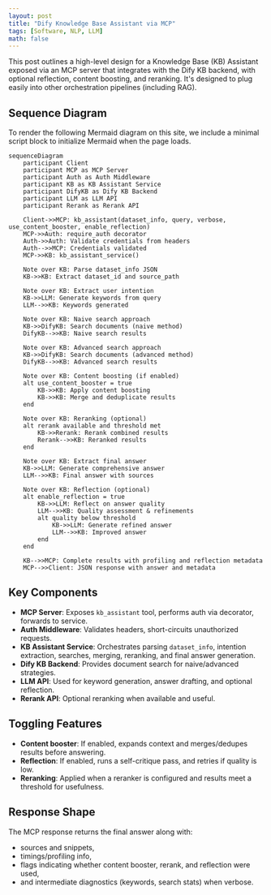 ```yaml
---
layout: post
title: "Dify Knowledge Base Assistant via MCP"
tags: [Software, NLP, LLM]
math: false
---
```


This post outlines a high-level design for a Knowledge Base (KB) Assistant exposed via an MCP server that integrates with the Dify KB backend, with optional reflection, content boosting, and reranking. It's designed to plug easily into other orchestration pipelines (including RAG).

## Sequence Diagram

To render the following Mermaid diagram on this site, we include a minimal script block to initialize Mermaid when the page loads.

<script src="https://cdn.jsdelivr.net/npm/mermaid@10/dist/mermaid.min.js"></script>
<script>
  if (window.mermaid) {
    mermaid.initialize({ startOnLoad: true, theme: 'default' });
  }
  document.addEventListener('DOMContentLoaded', function() {
    if (window.mermaid) { mermaid.init(); }
  });
</script>

```mermaid
sequenceDiagram
    participant Client
    participant MCP as MCP Server
    participant Auth as Auth Middleware
    participant KB as KB Assistant Service
    participant DifyKB as Dify KB Backend
    participant LLM as LLM API
    participant Rerank as Rerank API

    Client->>MCP: kb_assistant(dataset_info, query, verbose, use_content_booster, enable_reflection)
    MCP->>Auth: require_auth decorator
    Auth->>Auth: Validate credentials from headers
    Auth-->>MCP: Credentials validated
    MCP->>KB: kb_assistant_service()

    Note over KB: Parse dataset_info JSON
    KB->>KB: Extract dataset_id and source_path

    Note over KB: Extract user intention
    KB->>LLM: Generate keywords from query
    LLM-->>KB: Keywords generated

    Note over KB: Naive search approach
    KB->>DifyKB: Search documents (naive method)
    DifyKB-->>KB: Naive search results

    Note over KB: Advanced search approach
    KB->>DifyKB: Search documents (advanced method)
    DifyKB-->>KB: Advanced search results

    Note over KB: Content boosting (if enabled)
    alt use_content_booster = true
        KB->>KB: Apply content boosting
        KB->>KB: Merge and deduplicate results
    end

    Note over KB: Reranking (optional)
    alt rerank available and threshold met
        KB->>Rerank: Rerank combined results
        Rerank-->>KB: Reranked results
    end

    Note over KB: Extract final answer
    KB->>LLM: Generate comprehensive answer
    LLM-->>KB: Final answer with sources

    Note over KB: Reflection (optional)
    alt enable_reflection = true
        KB->>LLM: Reflect on answer quality
        LLM-->>KB: Quality assessment & refinements
        alt quality below threshold
            KB->>LLM: Generate refined answer
            LLM-->>KB: Improved answer
        end
    end

    KB-->>MCP: Complete results with profiling and reflection metadata
    MCP-->>Client: JSON response with answer and metadata
```

## Key Components

- **MCP Server**: Exposes `kb_assistant` tool, performs auth via decorator, forwards to service.
- **Auth Middleware**: Validates headers, short-circuits unauthorized requests.
- **KB Assistant Service**: Orchestrates parsing `dataset_info`, intention extraction, searches, merging, reranking, and final answer generation.
- **Dify KB Backend**: Provides document search for naive/advanced strategies.
- **LLM API**: Used for keyword generation, answer drafting, and optional reflection.
- **Rerank API**: Optional reranking when available and useful.

## Toggling Features

- **Content booster**: If enabled, expands context and merges/dedupes results before answering.
- **Reflection**: If enabled, runs a self-critique pass, and retries if quality is low.
- **Reranking**: Applied when a reranker is configured and results meet a threshold for usefulness.

## Response Shape

The MCP response returns the final answer along with:
- sources and snippets,
- timings/profiling info,
- flags indicating whether content booster, rerank, and reflection were used,
- and intermediate diagnostics (keywords, search stats) when verbose.


